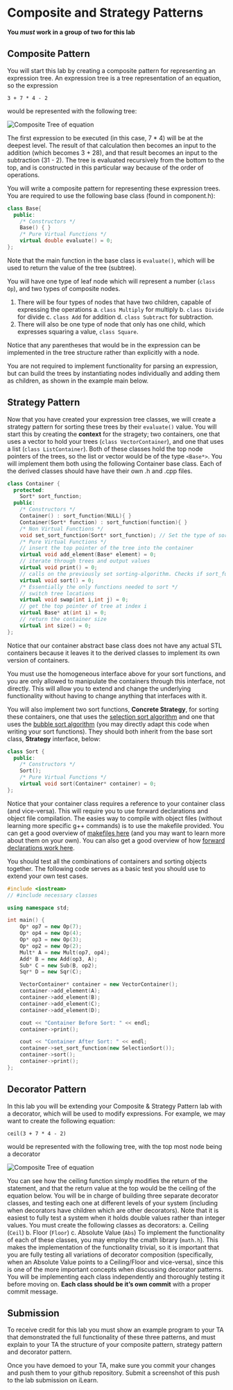 # Composite and Strategy Patterns
**You *must* work in a group of two for this lab**

## Composite Pattern
You will start this lab by creating a composite pattern for representing an expression tree. An expression tree is a tree representation of an equation, so the expression 
```
3 + 7 * 4 - 2
```
would be represented with the following tree:

![Composite Tree of equation](https://github.com/cs100/lab04_composite-strategy/blob/master/Images/CompositeTree.png)

The first expression to be executed (in this case, 7 * 4) will be at the deepest level. The result of that calculation then becomes an input to the addition (which becomes 3 + 28), and that result becomes an input to the subtraction (31 - 2). The tree is evaluated recursively from the bottom to the top, and is constructed in this particular way because of the order of operations.

You will write a composite pattern for representing these expression trees. You are required to use the following base class (found in component.h):
```c++
class Base{
  public: 
    /* Constructors */
    Base() { }
    /* Pure Virtual Functions */
    virtual double evaluate() = 0;
};
```
Note that  the main function in the base class is `evaluate()`, which will be used to return the value of the tree (subtree). 

You will have one type of leaf node which will represent a number (`class Op`), and two types of composite nodes. 
1. There will be four types of nodes that have two children, capable of expressing the operations
  a. `class Multiply` for multiply
  b. `class Divide` for divide
  c. `class Add` for addition
  d. `class Subtract` for subtraction.
2. There will also be one type of node that only has one child, which expresses squaring a value, `class Square`.

Notice that any parentheses that would be in the expression can be implemented in the tree structure rather than explicitly with a node. 

You are not required to implement functionality for parsing an expression, but can build the trees by instantiating nodes individually and adding them as children, as shown in the example main below. 

## Strategy Pattern
Now that you have created your expression tree classes, we will create a strategy pattern for sorting these trees by their `evaluate()` value. You will start this by creating the **context** for the stragety; two containers, one that uses a vector to hold your trees (`class VectorContainer`), and one that uses a list (`class ListContainer`). Both of these classes hold the top node pointers of the trees, so the list or vector would be of the type `<Base*>`. You will implement them both using the following Container base class. Each of the derived classes should have have their own .h and .cpp files. 
```c++
class Container {
  protected: 
    Sort* sort_function;
  public:
    /* Constructors */
    Container() : sort_function(NULL){ }
    Container(Sort* function) : sort_function(function){ }
    /* Non Virtual Functions */
    void set_sort_function(Sort* sort_function); // Set the type of sorting algorithm
    /* Pure Virtual Functions */
    // insert the top pointer of the tree into the container
    virtual void add_element(Base* element) = 0;
    // iterate through trees and output values
    virtual void print() = 0;
    // calls on the previously set sorting-algorithm. Checks if sort_function is not null, throw exception if otherwise
    virtual void sort() = 0;
    /* Essentially the only functions needed to sort */
    // switch tree locations
    virtual void swap(int i,int j) = 0;
    // get the top pointer of tree at index i
    virtual Base* at(int i) = 0;
    // return the container size
    virtual int size() = 0;
};
```
Notice that our container abstract base class does not have any actual STL containers because it leaves it to the derived classes to implement its own version of containers. 

You must use the homogeneous interface above for your sort functions, and you are only allowed to manipulate the containers through this interface, not directly. This will allow you to extend and change the underlying functionality without having to change anything that interfaces with it. 

You will also implement two sort functions, **Concrete Strategy**, for sorting these containers, one that uses the [selection sort algorithm](http://mathbits.com/MathBits/CompSci/Arrays/Selection.htm) and one that uses the [bubble sort algorithm](http://mathbits.com/MathBits/CompSci/Arrays/Bubble.htm) (you may directly adapt this code when writing your sort functions). They should both inherit from the base sort class, **Strategy** interface, below:
```c++
class Sort {
  public:
    /* Constructors */
    Sort();
    /* Pure Virtual Functions */
    virtual void sort(Container* container) = 0;
};
```
Notice that your container class requires a reference to your container class (and vice-versa). This will require you to use forward declarations and object file compilation. The easies way to compile with object files (without learning more specific g++ commands) is to use the makefile provided. You can get a good overview of [makefiles here](http://mrbook.org/blog/tutorials/make/) (and you may want to learn more about them on your own). You can also get a good overview of how [forward declarations work here](http://www.umich.edu/~eecs381/handouts/IncompleteDeclarations.pdf).

You should test all the combinations of containers and sorting objects together. The following code serves as a basic test you should use to extend your own test cases. 
```c++
#include <iostream>
// #include necessary classes

using namespace std;

int main() {
    Op* op7 = new Op(7);
    Op* op4 = new Op(4);
    Op* op3 = new Op(3);
    Op* op2 = new Op(2);
    Mult* A = new Mult(op7, op4);
    Add* B = new Add(op3, A);
    Sub* C = new Sub(B, op2);
    Sqr* D = new Sqr(C);

    VectorContainer* container = new VectorContainer();
    container->add_element(A);
    container->add_element(B);
    container->add_element(C);
    container->add_element(D);

    cout << "Container Before Sort: " << endl;
    container->print();

    cout << "Container After Sort: " << endl;
    container->set_sort_function(new SelectionSort());
    container->sort();
    container->print();
};
```

## Decorator Pattern 
In this lab you will be extending your Composite & Strategy Pattern lab with a decorator, which will be used to modify expressions. For example, we may want to create the following equation:
```
ceil(3 + 7 * 4 - 2)
```
would be represented with the following tree, with the top most node being a decorator

![Composite Tree of equation](https://github.com/cs100/lab04_composite-strategy/blob/master/Images/CompositeTree.png)

You can see how the ceiling function simply modifies the return of the statement, and that the return value at the top would be the ceiling of the equation below. You will be in charge of building three separate decorator classes, and testing each one at different levels of your system (including when decorators have children which are other decorators). Note that it is easiest to fully test a system when it holds double values rather than integer values. You must create the following classes as decorators:
  a. Ceiling (`Ceil`)
  b. Floor (`Floor`)
  c. Absolute Value (`Abs`)
To implement the functionality of each of these classes, you may employ the cmath library (`math.h`). This makes the implementation of the functionality trivial, so it is important that you are fully testing all variations of decorator composition (specifically, when an Absolute Value points to a Ceiling/Floor and vice-versa), since this is one of the more important concepts when discussing decorator patterns. You will be implementing each class independently and thoroughly testing it before moving on. **Each class should be it’s own commit** with a proper commit message.

## Submission
To receive credit for this lab you must show an example program to your TA that demonstrated the full functionality of these three patterns, and must explain to your TA the structure of your composite pattern, strategy pattern and decorator pattern. 

Once you have demoed to your TA, make sure you commit your changes and push them to your github repository. Submit a screenshot of this push to the lab submission on iLearn. 